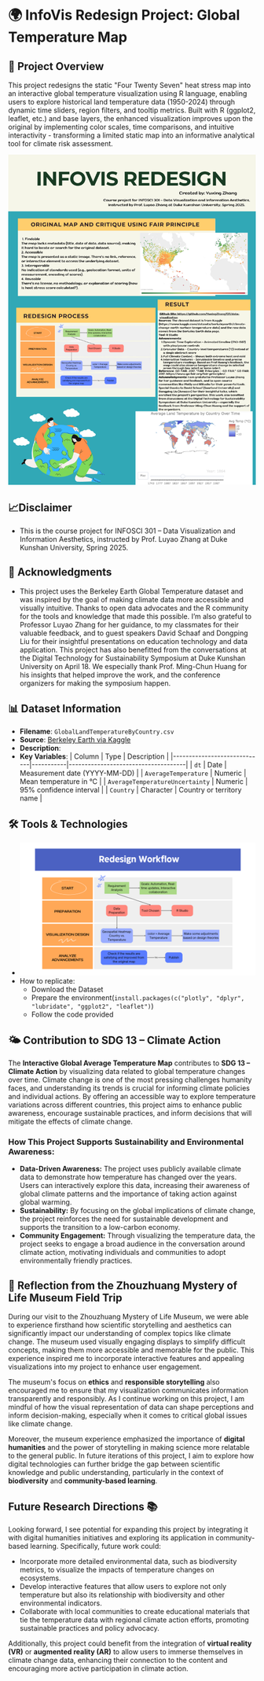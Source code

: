 # 🌍 InfoVis Redesign Project: Global Temperature Map
## 📌 Project Overview
This project redesigns the static "Four Twenty Seven" heat stress map into an interactive global temperature visualization using R language, enabling users to explore historical land temperature data (1950-2024) through dynamic time sliders, region filters, and tooltip metrics. Built with R (ggplot2, leaflet, etc.) and base layers, the enhanced visualization improves upon the original by implementing color scales, time comparisons, and intuitive interactivity - transforming a limited static map into an informative analytical tool for climate risk assessment. 

![Global Temperature Poster](Poster.png)
## 📈Disclaimer
- This is the course project for INFOSCI 301 – Data Visualization and Information Aesthetics,
instructed by Prof. Luyao Zhang at Duke Kunshan University, Spring 2025.
## 🙏 Acknowledgments
- This project uses the Berkeley Earth Global Temperature dataset and was inspired by the goal of making climate data more accessible and visually intuitive. Thanks to open data advocates and the R community for the tools and knowledge that made this possible. I’m also grateful to Professor Luyao Zhang for her guidance, to my classmates for their valuable feedback, and to guest speakers David Schaaf and Dongping Liu for their insightful presentations on education technology and data application. This project has also benefitted from the conversations at the Digital Technology for Sustainability Symposium at Duke Kunshan University on April 18. We especially thank Prof. Ming-Chun Huang for his insights that helped improve the work, and the conference organizers for making the symposium happen.

## 📊 Dataset Information
- **Filename**: `GlobalLandTemperatureByCountry.csv`  
- **Source**: [Berkeley Earth via Kaggle](https://www.kaggle.com/datasets/berkeleyearth/climate-change-earth-surface-temperature-data)
- **Description**: 
- **Key Variables**:
  | Column                       | Type      | Description                         |
  |-----------------------------|-----------|-------------------------------------|
  | `dt`                        | Date      | Measurement date (YYYY-MM-DD)       |
  | `AverageTemperature`        | Numeric   | Mean temperature in °C              |
  | `AverageTemperatureUncertainty` | Numeric   | 95% confidence interval         |
  | `Country`                   | Character | Country or territory name           |

## 🛠️ Tools & Technologies

- ![Redesign Process](Redesign_Workflow.png)
- How to replicate:
  - Download the Dataset
  - Prepare the environment(`install.packages(c("plotly", "dplyr", "lubridate", "ggplot2", "leaflet")`)
  - Follow the code provided
 
## 🌤️ Contribution to SDG 13 – Climate Action 

The **Interactive Global Average Temperature Map** contributes to **SDG 13 – Climate Action** by visualizing data related to global temperature changes over time. Climate change is one of the most pressing challenges humanity faces, and understanding its trends is crucial for informing climate policies and individual actions. By offering an accessible way to explore temperature variations across different countries, this project aims to enhance public awareness, encourage sustainable practices, and inform decisions that will mitigate the effects of climate change.

### How This Project Supports Sustainability and Environmental Awareness:
- **Data-Driven Awareness:** The project uses publicly available climate data to demonstrate how temperature has changed over the years. Users can interactively explore this data, increasing their awareness of global climate patterns and the importance of taking action against global warming.
- **Sustainability:** By focusing on the global implications of climate change, the project reinforces the need for sustainable development and supports the transition to a low-carbon economy.
- **Community Engagement:** Through visualizing the temperature data, the project seeks to engage a broad audience in the conversation around climate action, motivating individuals and communities to adopt environmentally friendly practices.

## 🎨 Reflection from the Zhouzhuang Mystery of Life Museum Field Trip 

During our visit to the Zhouzhuang Mystery of Life Museum, we were able to experience firsthand how scientific storytelling and aesthetics can significantly impact our understanding of complex topics like climate change. The museum used visually engaging displays to simplify difficult concepts, making them more accessible and memorable for the public. This experience inspired me to incorporate interactive features and appealing visualizations into my project to enhance user engagement.

The museum's focus on **ethics** and **responsible storytelling** also encouraged me to ensure that my visualization communicates information transparently and responsibly. As I continue working on this project, I am mindful of how the visual representation of data can shape perceptions and inform decision-making, especially when it comes to critical global issues like climate change.

Moreover, the museum experience emphasized the importance of **digital humanities** and the power of storytelling in making science more relatable to the general public. In future iterations of this project, I aim to explore how digital technologies can further bridge the gap between scientific knowledge and public understanding, particularly in the context of **biodiversity** and **community-based learning**.

## Future Research Directions 📚

Looking forward, I see potential for expanding this project by integrating it with digital humanities initiatives and exploring its application in community-based learning. Specifically, future work could:
- Incorporate more detailed environmental data, such as biodiversity metrics, to visualize the impacts of temperature changes on ecosystems.
- Develop interactive features that allow users to explore not only temperature but also its relationship with biodiversity and other environmental indicators.
- Collaborate with local communities to create educational materials that tie the temperature data with regional climate action efforts, promoting sustainable practices and policy advocacy.

Additionally, this project could benefit from the integration of **virtual reality (VR)** or **augmented reality (AR)** to allow users to immerse themselves in climate change data, enhancing their connection to the content and encouraging more active participation in climate action.
